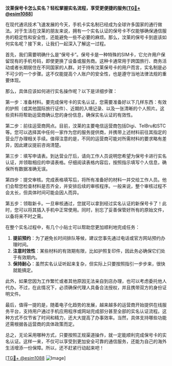 **汶莱保号卡怎么实名？轻松掌握实名流程，享受更便捷的服务[[TG💪+ @esim1088](https://t.me/s/esim1088)]**

在现代通讯技术飞速发展的今天，手机卡实名制已经成为全球许多国家的通行做法。对于生活在汶莱的朋友来说，拥有一个实名认证的保号卡不仅能够确保通信服务的稳定性和安全性，还能避免一些不必要的麻烦。那么，汶莱的保号卡到底该如何实名呢？接下来，让我们一起深入了解这一过程。

首先，我们需要明确什么是“保号卡”。保号卡是一种特殊的SIM卡，它允许用户保留现有的手机号码，即使更换了设备或服务商。这种卡通常用于跨国旅行、商务活动或者长期居住在不同国家的人群。对于持有汶莱保号卡的用户而言，实名制是必不可少的一个步骤。这不仅能提高个人账户的安全性，也是遵守当地法律法规的重要体现。

那么，具体应该如何进行实名操作呢？以下是详细步骤：

第一步：准备材料。要完成保号卡的实名认证，您需要准备好以下几样东西：有效的护照（或其他国际旅行证件）、近期的入境记录、以及一张清晰的个人照片。这些资料将帮助运营商确认您的身份信息，确保实名认证的有效性。

第二步：前往运营商网点。目前，汶莱的主要电信运营商包括Digi、TelBru和STC等。您可以选择其中任何一家作为您的服务提供商，并携带上述材料前往其指定的营业厅办理相关手续。值得注意的是，不同的运营商可能对所需材料的要求略有差异，因此建议提前咨询清楚。

第三步：填写申请表。到达营业厅后，请向工作人员说明您希望为保号卡进行实名认证，并领取相应的申请表格。仔细阅读表格内容后，按照指示填写个人信息，确保所有数据准确无误。

第四步：提交审核。完成表格填写后，将所有准备好的材料一并交给工作人员。他们会帮您检查材料是否齐全，并安排后续的审核程序。一般来说，整个审核过程不会太长，但具体时间可能会因人而异。

第五步：领取新卡。一旦审核通过，您就可以拿到经过实名认证的新保号卡了！此时，您可以将其插入手机中正常使用。同时，别忘了妥善保管好所有的原始文件，以备将来不时之需。

在整个实名过程中，有几个小贴士可以帮助您更加顺利地完成任务：

1. **提前预约**：为了避免长时间排队等候，建议您事先通过电话或官方网站预约办理时间。
2. **注意时效性**：某些材料的有效期有限，比如护照复印件，因此务必确保它们处于有效期内。
3. **保持耐心**：虽然实名认证听起来复杂，但实际上只要按照指引一步步来，很快就能搞定。

此外，如果您因为工作繁忙或者其他原因无法亲自到店办理，也可以考虑委托他人代办。不过，在此情况下，必须确保代理人具备合法授权，并且携带双方的身份证明文件。

最后，值得一提的是，随着电子化趋势的发展，越来越多的运营商开始提供在线服务平台，支持用户通过手机应用程序或网站完成部分甚至全部的实名认证流程。这种方式不仅节省了时间和精力，还大大提高了办事效率。当然，具体支持哪些功能还需根据各运营商的具体政策而定。

总之，无论采用哪种方式，只要按照正规渠道操作，就一定能顺利完成保号卡的实名认证。这样一来，不仅可以享受到更加安全可靠的通信服务，还能为自己的海外生活增添一份保障。所以，还不赶紧行动起来吧！

[[TG💪+ @esim1088](https://t.me/s/esim1088) ![Image](https://i.postimg.cc/4NQfJmqS/Snipaste-2025-05-13-00-14-12.png)]